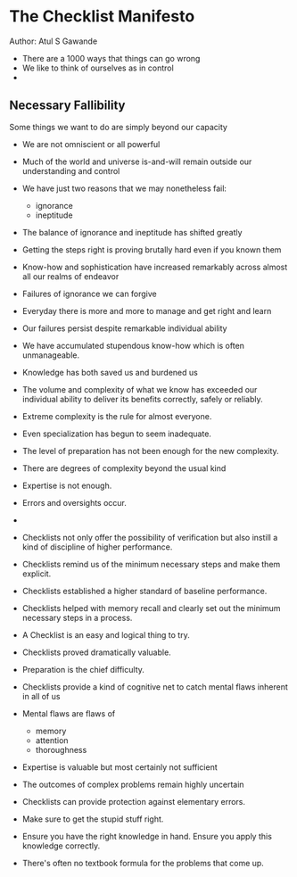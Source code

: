 # The Checklist Manifesto
Author: Atul S Gawande

- There are a 1000 ways that things can go wrong
- We like to think of ourselves as in control
-

## Necessary Fallibility
Some things we want to do are simply beyond our capacity

- We are not omniscient or all powerful
- Much of the world and universe is-and-will remain outside our understanding and control


- We have just two reasons that we may nonetheless fail:
	- ignorance
	- ineptitude


- The balance of ignorance and ineptitude has shifted greatly
- Getting the steps right is proving brutally hard even if you known them
- Know-how and sophistication have increased remarkably across almost all our realms of endeavor
- Failures of ignorance we can forgive
- Everyday there is more and more to manage and get right and learn
- Our failures persist despite remarkable individual ability
- We have accumulated stupendous know-how which is often unmanageable.
- Knowledge has both saved us and burdened us
- The volume and complexity of what we know has exceeded our individual ability to deliver its benefits correctly, safely or reliably.
- Extreme complexity is the rule for almost everyone.
- Even specialization has begun to seem inadequate.
- The level of preparation has not been enough for the new complexity.
- There are degrees of complexity beyond the usual kind
- Expertise is not enough.
- Errors and oversights occur.


-
- Checklists not only offer the possibility of verification but also instill a kind of discipline of higher performance.
- Checklists remind us of the minimum necessary steps and make them explicit.
- Checklists established a higher standard of baseline performance.
- Checklists helped with memory recall and clearly set out the minimum necessary steps in a process.
- A Checklist is an easy and logical thing to try.
- Checklists proved dramatically valuable.
- Preparation is the chief difficulty.
- Checklists provide a kind of cognitive net to catch mental flaws inherent in all of us



- Mental flaws are flaws of 
	- memory
	- attention 
	- thoroughness


- Expertise is valuable but most certainly not sufficient
- The outcomes of complex problems remain highly uncertain
- Checklists can provide protection against elementary errors.
- Make sure to get the stupid stuff right.
- Ensure you have the right knowledge in hand. Ensure you apply this knowledge correctly.
- There's often no textbook formula for the problems that come up.
